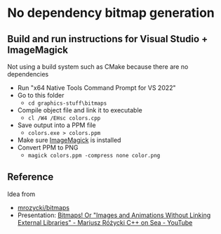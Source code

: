 # No dependency bitmap generation

## Build and run instructions for Visual Studio + ImageMagick

Not using a build system such as CMake because there are no dependencies

* Run "x64 Native Tools Command Prompt for VS 2022"
* Go to this folder
  * `cd graphics-stuff\bitmaps`
* Compile object file and link it to executable
  * `cl /W4 /EHsc colors.cpp`
* Save output into a PPM file
  * `colors.exe > colors.ppm`
* Make sure [ImageMagick](https://imagemagick.org/script/index.php) is installed
* Convert PPM to PNG
  * `magick colors.ppm -compress none color.png`

## Reference

Idea from

* [mrozycki/bitmaps](https://github.com/mrozycki/bitmaps)
* Presentation: [Bitmaps\! Or "Images and Animations Without Linking External Libraries" \- Mariusz Różycki C\+\+ on Sea \- YouTube](https://www.youtube.com/watch?v=2OZR9_appAA)
